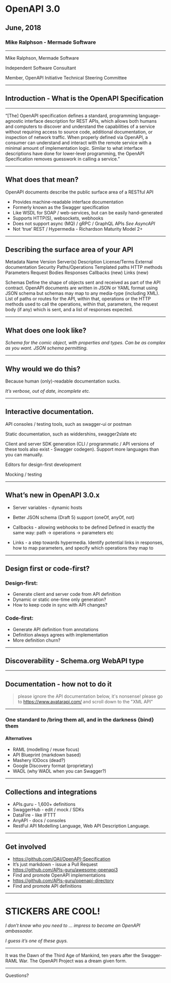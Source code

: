 # OpenAPI 3.0

## June, 2018

### Mike Ralphson - Mermade Software

---

Mike Ralphson, Mermade Software

Independent Software Consultant

Member, OpenAPI Initiative Technical Steering Committee

---

## Introduction - What is the OpenAPI Specification

---

“[The] OpenAPI specification defines a standard, programming language-agnostic interface description for REST APIs, which allows both humans and computers to discover and understand the capabilities of a service without requiring access to source code, additional documentation, or inspection of network traffic. When properly defined via OpenAPI, a consumer can understand and interact with the remote service with a minimal amount of implementation logic. Similar to what interface descriptions have done for lower-level programming, the OpenAPI Specification removes guesswork in calling a service.”

---

## What does that mean?

OpenAPI documents describe the public surface area of a RESTful API

* Provides machine-readable interface documentation
* Formerly known as the Swagger specification
* Like WSDL for SOAP / web-services, but can be easily hand-generated
* Supports HTTP(S), websockets, webhooks
* Does not support async (MQ)  / gRPC / GraphQL APIs *See AsyncAPI*
* Not ‘true’ REST / Hypermedia - Richardson Maturity Model 2+

---

## Describing the surface area of your API

Metadata
Name
Version
Server(s)
Description
License/Terms
External documentation
Security
Paths/Operations
Templated paths
HTTP methods
Parameters
Request Bodies
Responses
Callbacks (new)
Links (new)

Schemas
Define the shape of objects sent and received as part of the API contract.
OpenAPI documents are written in JSON or YAML format using JSON schema but schemas may map to any media-type (including XML).
List of paths or routes for the API, within that, operations or the HTTP methods used to call the operations, within that, parameters, the request body (if any) which is sent, and a list of responses expected.

---

## What does one look like?

*Schema for the comic object, with properties and types. Can be as complex as you want. JSON schema permitting.*

---

## Why would we do this?

Because human (only)-readable documentation sucks.

*It’s verbose, out of date, incomplete etc.*

---

## Interactive documentation.

API consoles / testing tools, such as swagger-ui or postman

Static documentation, such as widdershins, swagger2slate etc

Client and server SDK generation (CLI / programmatic / API versions of these tools also exist - Swagger codegen). Support more languages than you can manually.

Editors for design-first development

Mocking / testing

---

## What’s new in OpenAPI 3.0.x

* Server variables - dynamic hosts

* Better JSON schema (Draft 5) support (oneOf, anyOf, not)

* Callbacks - allowing webhooks to be defined
Defined in exactly the same way: path -> operations -> parameters etc

* Links - a step towards hypermedia. Identify potential links in responses, how to map parameters, and specify which operations they map to

---

## Design first or code-first?

### Design-first:

* Generate client and server code from API definition
* Dynamic or static one-time only generation?
* How to keep code in sync with API changes?

### Code-first:

* Generate API definition from annotations
* Definition always agrees with implementation
* More definition churn?

---

## Discoverability - Schema.org WebAPI type

---

## Documentation - how not to do it

> please ignore the API documentation below, it's nonsense! please go to https://www.avatarapi.com/ and scroll down to the "XML API"

---

### One standard to /bring them all, and in the darkness {bind} them

#### Alternatives

* RAML (modelling / reuse focus)
* API Blueprint (markdown based)
* Mashery IODocs (dead?)
* Google Discovery format (proprietary)
* WADL (why WADL when you can Swagger?)

---

## Collections and integrations

* APIs.guru - 1,600+ definitions 
* SwaggerHub - edit / mock / SDKs
* DataFire - like IFTTT
* AnyAPI - docs / consoles
* RestFul API Modelling Language, Web API Description Language.

---

## Get involved

* https://github.com/OAI/OpenAPI-Specification
* It’s just markdown - issue a Pull Request
* https://github.com/APIs-guru/awesome-openapi3
* Find and promote OpenAPI implementations
* https://github.com/APIs-guru/openapi-directory 
* Find and promote API definitions

---

# STICKERS ARE COOL!

*I don’t know who you need to … impress to become an OpenAPI ambassador.*

*I guess it’s one of these guys.*

---

It was the Dawn of the Third Age of Mankind, ten years after the Swagger-RAML War. The OpenAPI Project was a dream given form.

---

Questions?
